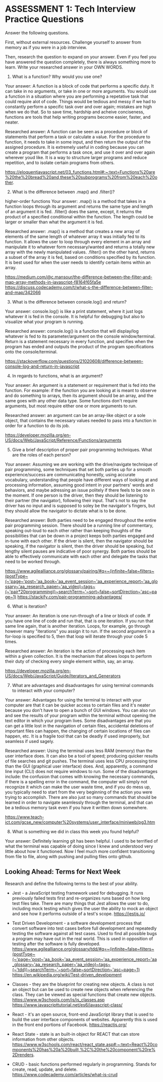 # ASSESSMENT 1: Tech Interview Practice Questions
Answer the following questions.

First, without external resources. Challenge yourself to answer from memory as if you were in a job interview.

Then, research the question to expand on your answer. Even if you feel you have answered the question completely, there is always something more to learn. Write your researched answer in your OWN WORDS.

1. What is a function? Why would you use one?

  Your answer: A function is a block of code that performs a specific duty. It can take in no arguments, or take in one or more arguments. You would use a function in a situation where you are performing a repetative task that could require alot of code. Things would be tedious and messy if we had to constantly perform a specific task over and over again; mistakes are high when we do that. So to save time, hardship and acheive conciseness, functions are tools that help writing programs become easier, faster, and neater. 

  Researched answer: A function can be seen as a procedure or block of statements that perform a task or calculate a value. For the procedure to function, it needs to take in some input, and then return the output of the assigned procedure. It is extremely useful in coding because you can create a program that performs a task once, and use it over and over again wherever youd like. It is a way to structure larger programs and reduce repetition, and to isolate certain programs from others. 

  https://eloquentjavascript.net/03_functions.html#:~:text=Functions%20are%20the%20bread%20and,these%20subprograms%20from%20each%20other.



2. What is the difference between .map() and .filter()?

higher-order functions
  Your answer: .map() is a method that takes in a function loops through its argument and returns the same type and length of an argument it is fed. .filter() does the same, except, it returns the product of a specified conditional within the function. The length could be larger or smaller than what the argument it is fed.   

  Researched answer: .map() is a method that creates a new array of elements of the same length of whatever array it was initially fed to its function. It allows the user to loop through every element in an array and manipulate it to whatever form necessary/wanted and returns a totally new array with the newly manipulated values. .filter() on the other hand, returns a subset of the array it is fed, based on conditions specified by its function. It is best used for when the user needs to identify certain items within an array. 

  https://medium.com/@c.mansour/the-difference-between-the-filter-and-map-array-methods-in-javascript-f8164f65fa5e
  https://discuss.codecademy.com/t/what-s-the-difference-between-filter-and-map/342066



3. What is the difference between console.log() and return?

  Your answer: console.log() is like a print statement, where it just logs whatever it is fed in the console. It is helpful for debugging but also to visualize what your program is running. 

  Researched answer: console.log() is a function that will display/log whatever is fed to its parameter/argument on the console window/terminal. Return is a statement necessary in every function, and specifies when the program has ended and outputs the product of the program specifications onto the console/terminal. 

  https://stackoverflow.com/questions/21020608/difference-between-console-log-and-return-in-javascript



4. In regards to functions, what is an argument?

  Your answer: An argument is a statement or requirement that is fed into the function. For example: if the function you are looking at is meant to observe and do something to arrays, then its argument should be an array, and the same goes with any other data type. Some functions don't require arguments, but most require either one or more arguments to run. 

  Researched answer: an argument can be an array-like object or a sole object, that contains the necessary values needed to pass into a function in order for a function to do its job. 

  https://developer.mozilla.org/en-US/docs/Web/JavaScript/Reference/Functions/arguments



5. Give a brief description of proper pair programming techniques. What are the roles of each person?

  Your answer: Assuming we are working with the drive/navigate technique of pair programming, some techniques that set both parties up for a smooth experience/success are communicating honestly, using accurate vocabulary, understanding that people have different ways of looking at and processing information, assuming good intent in your partners' words and behaviors, and maybe adressing an issue politely if there feels to be one in the moment. If one person is the driver, then they should be listening to their partner (the navigator), following their input. That's not to say the driver has no input and is supposed to soley be the navigator's fingers, but they should allow the navigator to dictate what is to be done.   

  Researched answer: Both parties need to be engaged throughout the entire pair programming session. There should be a running line of commentary, speaking out-loud to each other rather than keeping thoughts of the possibilities that can be down in a project keeps both parties engaged and in-tune with each other. If the driver is silent, then the navigator should be speaking, if the navigator is silent, then the driver should be speaking, but lengthy silent pauses are indicative of poor synergy. Both parties should be able to effectively communicate with each other and delegate the tasks that need to be worked through. 

https://www.agilealliance.org/glossary/pairing/#q=~(infinite~false~filters~(postType~(~'page~'post~'aa_book~'aa_event_session~'aa_experience_report~'aa_glossary~'aa_research_paper~'aa_video)~tags~(~'pair*20programming))~searchTerm~'~sort~false~sortDirection~'asc~page~1)
https://stackify.com/pair-programming-advantages/



6. What is iteration?

  Your answer: An iteration is one run-through of a line or block of code. If you have one line of code and run that, that is one iteration. If you run that same line again, that is another iteration. Loops, for example, go through however many "iterations" you assign it to run. If the second argument in a for-loop is specified to 5, then that loop will iterate through your code 5 times.    

  Researched answer: An iteration is the action of processing each item within a given collection. It is the mechanism that allows loops to perform their duty of checking every single element within, say, an array.        

  https://developer.mozilla.org/en-US/docs/Web/JavaScript/Guide/Iterators_and_Generators       



7. What are advantages and disadvantages for using terminal commands to interact with your computer?

  Your answer: Advantages for using the terminal to interact with your computer are that it can be quicker access to certain files and it's neater because you don't have to open a bunch of GUI windows. You can also run and see the results of your program within the terminal without opening the text editor in which your program lives. Some disadvantages are that you can get a little lost in the navigation of certain files, accidental deletions of important files can happen, the changing of certain locations of files can happen, etc. It is a fragile tool that can be deadly if used improperly, but seamless if used sagely. 

  Researched answer: Using the terminal uses less RAM (memory) than the user interface does. It can also be a tool of speed; producing quicker results of file searches and git pushes. The terminal uses less CPU processing time than the GUI (graphical user interface) does. And, apparently, a command line input (CLI) does not require windows to run. Some of the disadvantages include: the confusion that comes with knowing the necessary commands, if there is a spelling error in the command, the computer will simply not recognize it which can make the user waste time, and if you do mess up, you typically need to start from the very beginning of the action you were trying to accomplish. There are also just so many commands that should be learned in order to navigate seamlessly through the terminal, and that can be a tedious memory task even if you have it written down somewhere.      

  https://www.teach-ict.com/gcse_new/computer%20systems/user_interface/miniweb/pg3.htm



8. What is something we did in class this week you found helpful?  

  Your answer: Definitely learning git has been helpful. I used to be terrified of what the terminal was capable of doing since I knew and understood very little about how it functioned. Now I feel much more confident transitioning from file to file, along with pushing and pulling files onto github.  



## Looking Ahead: Terms for Next Week

Research and define the following terms to the best of your ability.

- Jest - a JavaScript testing framework used for debugging. It runs previously failed tests first and re-organizes runs based on how long test files take. There are many things that Jest allows the user to do, including mock testing which gives the user the ability to mock an object and see how it performs outside of a test's scope. 
https://jestjs.io/ 

- Test Driven Development - a software development process that convert software into test cases before full development and repeatedly testing the software against all test cases. Used to find all possible bugs a program may have out in the real world. This is used in opposition of testing after the software is fully developed. 
https://www.agilealliance.org/glossary/tdd/#q=~(infinite~false~filters~(postType~(~'page~'post~'aa_book~'aa_event_session~'aa_experience_report~'aa_glossary~'aa_research_paper~'aa_video)~tags~(~'tdd))~searchTerm~'~sort~false~sortDirection~'asc~page~1)
https://en.wikipedia.org/wiki/Test-driven_development

- Classes - they are the blueprint for creating new objects. A class is not an object but can be used to create new objects when referencing the class. They can be viewed as special functions that create new objects.    
https://www.w3schools.com/js/js_classes.asp
https://www.javascripttutorial.net/es6/javascript-class/

- React - it's an open source, front-end JavaScript library that is used to build the user interface components of websites. Apparently this is used in the front end portions of Facebook. 
https://reactjs.org/

- React State - state is an built-in object for REACT that can store information from other objects. 
https://www.w3schools.com/react/react_state.asp#:~:text=React%20components%20has%20a%20built,%2C%20the%20component%20re%2Drenders.

- CRUD - basic functions performed regularly in programming. Stands for create, read, update, and delete. 
https://www.codecademy.com/articles/what-is-crud